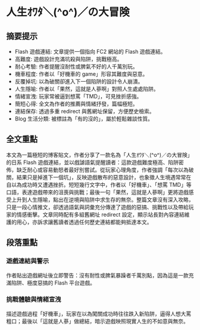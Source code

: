 # 人生ｵﾜﾀ＼(^o^)／の大冒険

## 摘要提示
- Flash 遊戲連結: 文章提供一個指向 FC2 網站的 Flash 遊戲連結。  
- 高難度: 遊戲設計充滿坑殺與陷阱，挑戰極高。  
- 耐心考驗: 作者提醒沒耐性或脾氣不好的人千萬別玩。  
- 機車程度: 作者以「好機車的 game」形容其難度與惡意。  
- 反覆掉坑: 以為破關卻進入下一個陷阱的設計令人崩潰。  
- 人生隱喻: 作者以「果然，這就是人蔘啊」對照人生處處陷阱。  
- 情緒宣洩: 玩家常被逼到想罵「TMD」，可見挫折感強。  
- 簡短心得: 全文為作者的推薦與情緒抒發，篇幅極短。  
- 連結保存: 透過多重 redirect 與舊網址保留，方便歷史檢索。  
- Blog 生活分類: 被標註為「有的沒的」，屬於輕鬆雜談性質。

## 全文重點
本文為一篇極短的博客貼文，作者分享了一款名為「人生ｵﾜﾀ＼(^o^)／の大冒険」的日系 Flash 遊戲連結，並以戲謔語氣提醒讀者：這款遊戲難度極高、陷阱密佈，缺乏耐心或容易動怒者最好別嘗試。從玩家心理角度，作者強調「每次以為破關，結果只是掉進下一個坑」，反映遊戲散布的惡意設計，也象徵人生境遇常常在自以為成功時又遭遇挫折。短短幾行文字中，作者以「好機車」、「想罵 TMD」等口語，表達遊戲帶來的沮喪與挑戰；最後一句「果然，這就是人蔘啊」更將遊戲感受上升到人生隱喻，點出在逆境與陷阱中求生存的無奈。整篇文章沒有深入攻略，只是一段心情推文，卻透過語氣與詞彙充分傳達了遊戲的惡搞、挑戰性以及帶給玩家的情感衝擊。文章同時配有多組舊網址 redirect 設定，顯示站長對內容連結維護的用心，亦訴求讓舊讀者透過任何歷史連結都能夠抵達本文。

## 段落重點
### 遊戲連結與警示
作者貼出遊戲網址後立即警告：沒有耐性或脾氣暴躁者千萬別點，因為這是一款充滿陷阱、極度惡搞的 Flash 平台遊戲。

### 挑戰體驗與情緒宣洩
描述遊戲過程「好機車」，玩家在以為闖關成功時往往跌入新陷阱，逼得人想大罵粗口；最後以「這就是人蔘」做總結，暗示遊戲映照現實人生的不如意與無奈。
